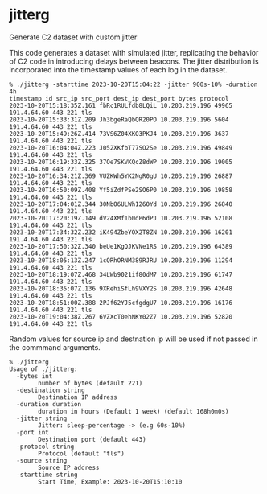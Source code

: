 # jitterg
Generate C2 dataset with custom jitter

This code generates a dataset with simulated jitter, replicating the behavior of C2 code in introducing delays between beacons. The jitter distribution is incorporated into the timestamp values of each log in the dataset. 


```
% ./jitterg -starttime 2023-10-20T15:04:22 -jitter 900s-10% -duration 4h
timestamp id src_ip src_port dest_ip dest_port bytes protocol
2023-10-20T15:18:35Z.161 fbRc1RULfdb8LQiL 10.203.219.196 49965 191.4.64.60 443 221 tls
2023-10-20T15:33:31Z.209 Jh3bgeRaQbQR20PO 10.203.219.196 5604 191.4.64.60 443 221 tls
2023-10-20T15:49:26Z.414 73VS6Z04XKO3PKJ4 10.203.219.196 3637 191.4.64.60 443 221 tls
2023-10-20T16:04:04Z.223 J052XKfbT77SO2Se 10.203.219.196 49849 191.4.64.60 443 221 tls
2023-10-20T16:19:33Z.325 37Oe7SKVKQcZ8dWP 10.203.219.196 19005 191.4.64.60 443 221 tls
2023-10-20T16:34:21Z.369 VUZKWh5YK2NgR0gU 10.203.219.196 26887 191.4.64.60 443 221 tls
2023-10-20T16:50:09Z.408 Yf5iZdfPSe2SO6P0 10.203.219.196 19858 191.4.64.60 443 221 tls
2023-10-20T17:04:01Z.344 30NbO6ULWh1260Yd 10.203.219.196 26840 191.4.64.60 443 221 tls
2023-10-20T17:20:19Z.149 dV24XMf1b0dP6dPJ 10.203.219.196 52108 191.4.64.60 443 221 tls
2023-10-20T17:34:32Z.232 iK494ZbeYOX2T8ZN 10.203.219.196 16201 191.4.64.60 443 221 tls
2023-10-20T17:50:32Z.340 beUe1KgQJKVNe1RS 10.203.219.196 64389 191.4.64.60 443 221 tls
2023-10-20T18:05:13Z.247 1cQRhORNM389RJRU 10.203.219.196 11294 191.4.64.60 443 221 tls
2023-10-20T18:19:07Z.468 34LWb9021if80dM7 10.203.219.196 61747 191.4.64.60 443 221 tls
2023-10-20T18:35:07Z.136 9XRehiSfLh9VXY2S 10.203.219.196 42648 191.4.64.60 443 221 tls
2023-10-20T18:51:00Z.388 2PJf62YJ5cfgdgU7 10.203.219.196 16176 191.4.64.60 443 221 tls
2023-10-20T19:04:38Z.267 6VZXcT0ehNKY02Z7 10.203.219.196 52820 191.4.64.60 443 221 tls

```


Random values for source ip and destnation ip will be used if not passed in the commmand arguments. 

```
% ./jitterg 
Usage of ./jitterg:
  -bytes int
    	number of bytes (default 221)
  -destination string
    	Destination IP address
  -duration duration
    	duration in hours (Default 1 week) (default 168h0m0s)
  -jitter string
    	Jitter: sleep-percentage -> (e.g 60s-10%)
  -port int
    	Destination port (default 443)
  -protocol string
    	Protocol (default "tls")
  -source string
    	Source IP address
  -starttime string
    	Start Time, Example: 2023-10-20T15:10:10
```

